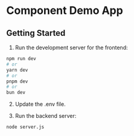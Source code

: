 # <Inbox /> Component Demo App

## Getting Started

1. Run the development server for the frontend:

```bash
npm run dev
# or
yarn dev
# or
pnpm dev
# or
bun dev
```

2. Update the .env file.

2. Run the backend server:

```bash
node server.js
```


